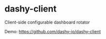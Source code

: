 dashy-client
============

Client-side configurable dashboard rotator

Demo: https://github.com/dashy-io/dashy-client
